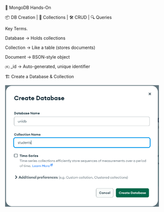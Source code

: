 🍃 MongoDB Hands-On

📦 DB Creation | 📁 Collections | 🛠️ CRUD | 🔍 Queries

Key Terms.

  Database → Holds collections

  Collection → Like a table (stores documents)

  Document → BSON-style object

  🄚 _id →  Auto-generated, unique identifier

🏗️ Create a Database & Collection

!['1.createDB.png'](./Images/1.createDB.png)

